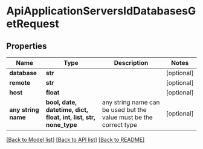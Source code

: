 # ApiApplicationServersIdDatabasesGetRequest


## Properties
Name | Type | Description | Notes
------------ | ------------- | ------------- | -------------
**database** | **str** |  | [optional] 
**remote** | **str** |  | [optional] 
**host** | **float** |  | [optional] 
**any string name** | **bool, date, datetime, dict, float, int, list, str, none_type** | any string name can be used but the value must be the correct type | [optional]

[[Back to Model list]](../README.md#documentation-for-models) [[Back to API list]](../README.md#documentation-for-api-endpoints) [[Back to README]](../README.md)


